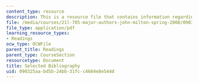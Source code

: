```yaml
---
content_type: resource
description: This is a resource file that contains information regarding bibliography.
file: /media/courses/21l-705-major-authors-john-milton-spring-2008/090325aabd5b24bb31fcc4684e8e544d_MIT21L_705S08_bibliogr.pdf
file_type: application/pdf
learning_resource_types:
- Readings
ocw_type: OCWFile
parent_title: Readings
parent_type: CourseSection
resourcetype: Document
title: Selected Bibliography
uid: 090325aa-bd5b-24bb-31fc-c4684e8e544d
---
```

